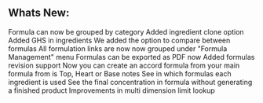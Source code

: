Whats New:
----------------------
Formula can now be grouped by category
Added ingredient clone option
Added GHS in ingredients
We added the option to compare between formulas
All formulation links are now now grouped under "Formula Management" menu
Formulas can be exported as PDF now
Added formulas revision support
Now you can create an accord formula from your main formula from is Top, Heart or Base notes
See in which formulas each ingredient is used
See the final concentration in formula without generating a finished product
Improvements in multi dimension limit lookup